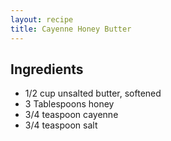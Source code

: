 ```yaml
---
layout: recipe
title: Cayenne Honey Butter
---
```


## Ingredients

* 1/2 cup unsalted butter, softened
* 3 Tablespoons honey
* 3/4 teaspoon cayenne
* 3/4 teaspoon salt
